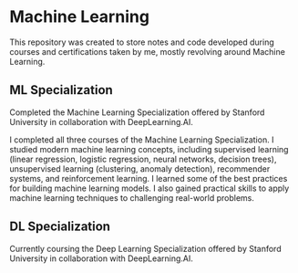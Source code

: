 # Machine Learning

This repository was created to store notes and code developed during courses and certifications taken by me, mostly revolving around Machine Learning.

## ML Specialization

Completed the Machine Learning Specialization offered by Stanford University in collaboration with DeepLearning.AI.

I completed all three courses of the Machine Learning Specialization. I studied modern machine learning concepts, including supervised learning (linear regression, logistic regression, neural networks, decision trees), unsupervised learning (clustering, anomaly detection), recommender systems, and reinforcement learning. I learned some of the best practices for building machine learning models. I also gained practical skills to apply machine learning techniques to challenging real-world problems. 

## DL Specialization 

Currently coursing the Deep Learning Specialization offered by Stanford University in collaboration with DeepLearning.AI.
